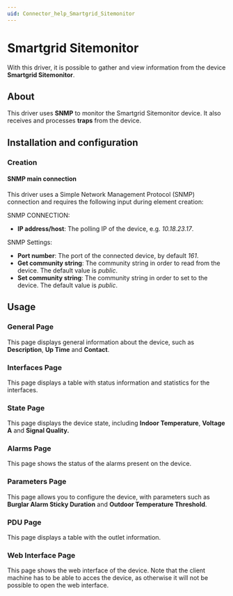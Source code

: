 ```yaml
---
uid: Connector_help_Smartgrid_Sitemonitor
---
```


# Smartgrid Sitemonitor

With this driver, it is possible to gather and view information from the device **Smartgrid Sitemonitor**.

## About

This driver uses **SNMP** to monitor the Smartgrid Sitemonitor device. It also receives and processes **traps** from the device.

## Installation and configuration

### Creation

#### SNMP main connection

This driver uses a Simple Network Management Protocol (SNMP) connection and requires the following input during element creation:

SNMP CONNECTION:

- **IP address/host**: The polling IP of the device, e.g. *10.18.23.17*.

SNMP Settings:

- **Port number**: The port of the connected device, by default *161*.
- **Get community string**: The community string in order to read from the device. The default value is *public*.
- **Set community string**: The community string in order to set to the device. The default value is *public*.

## Usage

### General Page

This page displays general information about the device, such as **Description**, **Up Time** and **Contact**.

### Interfaces Page

This page displays a table with status information and statistics for the interfaces.

### State Page

This page displays the device state, including **Indoor Temperature**, **Voltage A** and **Signal Quality.**

### Alarms Page

This page shows the status of the alarms present on the device.

### Parameters Page

This page allows you to configure the device, with parameters such as **Burglar Alarm Sticky Duration** and **Outdoor Temperature Threshold**.

### PDU Page

This page displays a table with the outlet information.

### Web Interface Page

This page shows the web interface of the device. Note that the client machine has to be able to acces the device, as otherwise it will not be possible to open the web interface.
